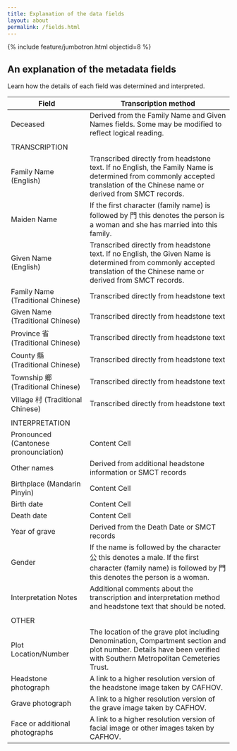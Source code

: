 ```yaml
---
title: Explanation of the data fields
layout: about
permalink: /fields.html
---
```


{% include feature/jumbotron.html objectid=8 %}

## An explanation of the metadata fields

Learn how the details of each field was determined and interpreted.

| Field  | Transcription method |
| ------------- | ------------- |
| Deceased  | Derived from the Family Name and Given Names fields. Some may be modified to reflect logical reading. |
| | |
| TRANSCRIPTION |  |
| Family Name (English)  | Transcribed directly from headstone text. If no English, the Family Name is determined from commonly accepted translation of the Chinese name or derived from SMCT records.  |
| Maiden Name  | If the first character (family name) is followed by 門 this denotes the person is a woman and she has married into this family.  |
| Given Name (English)  | Transcribed directly from headstone text. If no English, the Given Name is determined from commonly accepted translation of the Chinese name or derived from SMCT records.  |
| Family Name (Traditional Chinese) | Transcribed directly from headstone text |
| Given Name (Traditional Chinese)  | Transcribed directly from headstone text  |
| Province 省 (Traditional Chinese)  |  Transcribed directly from headstone text |
| County 縣 (Traditional Chinese)  |  Transcribed directly from headstone text |
| Township 鄉 (Traditional Chinese)  |  Transcribed directly from headstone text |
| Village 村 (Traditional Chinese)  |  Transcribed directly from headstone text |
| | |
| INTERPRETATION  |   |
| Pronounced (Cantonese pronounciation)  | Content Cell  |
| Other names  | Derived from additional headstone information or SMCT records  |
| Birthplace (Mandarin Pinyin)  | Content Cell  |
| Birth date  | Content Cell  |
| Death date  | Content Cell  |
| Year of grave  | Derived from the Death Date or SMCT records  |
| Gender  | If the name is followed by the character 公 this denotes a male. If the first character (family name) is followed by 門 this denotes the person is a woman.  |
| Interpretation Notes  | Additional comments about the transcription and interpretation method and headstone text that should be noted.  |
| | |
| OTHER  |   |
| Plot Location/Number  | The location of the grave plot including Denomination, Compartment section and plot number. Details have been verified with Southern Metropolitan Cemeteries Trust. |
| Headstone photograph  | A link to a higher resolution version of the headstone image taken by CAFHOV. |
| Grave photograph  | A link to a higher resolution version of the grave image taken by CAFHOV. |
| Face or additional photographs  | A link to a higher resolution version of facial image or other images taken by CAFHOV. |
